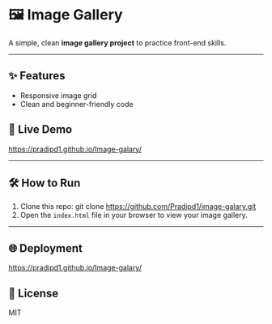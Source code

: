 # 🖼️ Image Gallery

A simple, clean **image gallery project** to practice front-end skills.

---

## ✨ Features

- Responsive image grid
- Clean and beginner-friendly code


## 🚀 Live Demo

https://pradipd1.github.io/Image-galary/

---

## 🛠️ How to Run

1. Clone this repo: git clone https://github.com/Pradipd1/image-galary.git
2. Open the `index.html` file in your browser to view your image gallery.

---

## 🌐 Deployment

https://pradipd1.github.io/Image-galary/



## 📜 License

MIT


